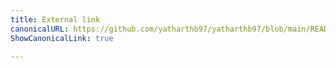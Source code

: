 ```yaml
---
title: External link
canonicalURL: https://github.com/yatharthb97/yatharthb97/blob/main/README.md
ShowCanonicalLink: true

---
```

